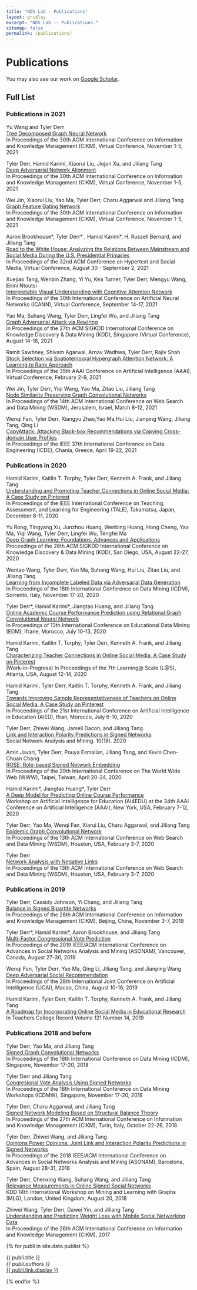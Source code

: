 ```yaml
---
title: "NDS Lab - Publications"
layout: gridlay
excerpt: "NDS Lab -- Publications."
sitemap: false
permalink: /publications/
---
```



# Publications

<!-- 
## Highlights
(For a full list see [below](#full-list) or go to [Google Scholar](https://scholar.google.com/citations?user=et6IhFcAAAAJ))
{% assign number_printed = 0 %}
{% for publi in site.data.publist %}
{% assign even_odd = number_printed | modulo: 2 %}
{% if publi.highlight == 1 %}
{% if even_odd == 0 %}
<div class="row">
{% endif %}
<div class="col-sm-6 clearfix">
 <div class="well">
  <pubtit>{{ publi.title }}</pubtit>
  <img src="{{ site.url }}{{ site.baseurl }}/images/pubpic/{{ publi.image }}" class="img-responsive" width="33%" style="float: left" />
  <p>{{ publi.description }}</p>
  <p><em>{{ publi.authors }}</em></p>
  <p><strong><a href="{{ publi.link.url }}">{{ publi.link.display }}</a></strong></p>
  <p class="text-danger"><strong> {{ publi.news1 }}</strong></p>
  <p> {{ publi.news2 }}</p>
 </div>
</div>
{% assign number_printed = number_printed | plus: 1 %}
{% if even_odd == 1 %}
</div>
{% endif %}
{% endif %}
{% endfor %}
{% assign even_odd = number_printed | modulo: 2 %}
{% if even_odd == 1 %}
</div>
{% endif %}
<p> &nbsp; </p>
-->

You may also see our work on [Google Scholar](https://scholar.google.com/citations?user=et6IhFcAAAAJ).

## Full List

### Publications in 2021

Yu Wang and Tyler Derr\
[Tree Decomposed Graph Neural Network](https://tylersnetwork.github.io/papers/cikm21-tree_decomposed_gnn.pdf)\
In Proceedings of the 30th ACM International Conference on Information and Knowledge Management (CIKM), Virtual Conference, November 1-5, 2021

Tyler Derr, Hamid Karimi, Xiaorui Liu, Jiejun Xu, and Jiliang Tang\
[Deep Adversarial Network Alignment](https://tylersnetwork.github.io/papers/deep_adversarial_network_alignment.pdf)\
In Proceedings of the 30th ACM International Conference on Information and Knowledge Management (CIKM), Virtual Conference, November 1-5, 2021

Wei Jin, Xiaorui Liu, Yao Ma, Tyler Derr, Charu Aggarwal and Jiliang Tang\
[Graph Feature Gating Network](https://nds-vu.github.io/publications/)\
In Proceedings of the 30th ACM International Conference on Information and Knowledge Management (CIKM), Virtual Conference, November 1-5, 2021

Aaron Brookhouse\*, Tyler Derr\* , Hamid Karimi\*, H. Russell Bernard, and Jiliang Tang\
[Road to the White House: Analyzing the Relations Between Mainstream and Social Media During the U.S. Presidential Primaries](https://arxiv.org/pdf/2009.09307.pdf)\
In Proceedings of the 32nd ACM Conference on Hypertext and Social Media, Virtual Conference, August 30 - September 2, 2021

Xuejiao Tang, Wenbin Zhang, Yi Yu, Kea Turner, Tyler Derr, Mengyu Wang, Eirini Ntoutsi\
[Interpretable Visual Understanding with Cognitive Attention Network](https://tylersnetwork.github.io/papers/icann21-visual_understanding_cognitive_attention_ntework.pdf)\
In Proceedings of the 30th International Conference on Artificial Neural Networks (ICANN), Virtual Conference, September 14-17, 2021
<!-- \[Code [https://github.com/tanjatang/CAN repo]\] -->

Yao Ma, Suhang Wang, Tyler Derr, Lingfei Wu, and Jiliang Tang\
[Graph Adversarial Attack via Rewiring](https://arxiv.org/pdf/1906.03750.pdf)\
In Proceedings of the 27th ACM SIGKDD International Conference on Knowledge Discovery & Data Mining (KDD), Singapore (Virtual Conference), August 14-18, 2021

Ramit Sawhney, Shivam Agarwal, Arnav Wadhwa, Tyler Derr, Rajiv Shah\
[Stock Selection via Spatiotemporal Hypergraph Attention Network: A Learning to Rank Approach](https://tylersnetwork.github.io/papers/aaai21-hypergraph_attention_stock_selection.pdf)\
In Proceedings of the 35th AAAI Conference on Artificial Intelligence (AAAI), Virtual Conference, February 2-9, 2021

Wei Jin, Tyler Derr, Yiqi Wang, Yao Ma, Zitao Liu, Jiliang Tang\
[Node Similarity Preserving Graph Convolutional Networks](https://tylersnetwork.github.io/papers/wsdm21-node_similarity_preserving_gcn.pdf)\
In Proceedings of the 14th ACM International Conference on Web Search and Data Mining (WSDM), Jerusalem, Israel, March 8-12, 2021
<!-- \[Code [https://github.com/ChandlerBang/SimP-GCN repo]\] -->

Wenqi Fan, Tyler Derr, Xiangyu Zhao,Yao Ma,Hui Liu, Jianping Wang, Jiliang Tang, Qing Li\
[CopyAttack: Attacking Black-box Recommendations via Copying Cross-domain User Profiles](https://tylersnetwork.github.io/papers/icde21-recsys_crossdomain_user_copy_attack.pdf)\
In Proceedings of the IEEE 37th International Conference on Data Engineering (ICDE), Chania, Greece, April 19-22, 2021


### Publications in 2020

Hamid Karimi, Kaitlin T. Torphy, Tyler Derr, Kenneth A. Frank, and Jiliang Tang\
[Understanding and Promoting Teacher Connections in Online Social Media: A Case Study on Pinterest](https://tylersnetwork.github.io/papers/tale20-promoting_teacher_connections_online.pdf)\
In Proceedings of the IEEE International Conference on Teaching, Assessment, and Learning for Engineering (TALE), Takamatsu, Japan, December 8-11, 2020

Yu Rong, Tingyang Xu, Junzhou Huang, Wenbing Huang, Hong Cheng, Yao Ma, Yiqi Wang, Tyler Derr, Lingfei Wu, Tengfei Ma\
[Deep Graph Learning: Foundations, Advances and Applications](https://ai.tencent.com/ailab/ml/KDD-Deep-Graph-Learning.html)\
Proceedings of the 26th ACM SIGKDD International Conference on Knowledge Discovery & Data Mining (KDD), San Diego, USA, August 22-27, 2020

Wentao Wang, Tyler Derr, Yao Ma, Suhang Wang, Hui Liu, Zitao Liu, and Jiliang Tang\
[Learning from Incomplete Labeled Data via Adversarial Data Generation](https://tylersnetwork.github.io/papers/icdm20-incomplete_labeled_data_learning.pdf)\
In Proceedings of the 18th International Conference on Data Mining (ICDM), Sorrento, Italy, November 17-20, 2020

Tyler Derr\*, Hamid Karimi\*, Jiangtao Huang, and Jiliang Tang\
[Online Academic Course Performance Prediction using Relational Graph Convolutional Neural Network](https://tylersnetwork.github.io/papers/edm20-online_course_prediction_gnn.pdf)\
In Proceedings of 13th International Conference on Educational Data Mining (EDM), Ifrane, Morocco, July 10-13, 2020

Hamid Karimi, Kaitlin T. Torphy, Tyler Derr, Kenneth A. Frank, and Jiliang Tang\
[Characterizing Teacher Connections in Online Social Media: A Case Study on Pinterest](https://tylersnetwork.github.io/papers/lats20-teacher_connections_on_pinterest.pdf)\
(Work-in-Progress) In Proceedings of the 7th Learning@ Scale (L@S), Atlanta, USA, August 12-14, 2020

Hamid Karimi, Tyler Derr, Kaitlin T. Torphy, Kenneth A. Frank, and Jiliang Tang\
[Towards Improving Sample Representativeness of Teachers on Online Social Media: A Case Study on Pinterest](https://tylersnetwork.github.io/papers/aied20-improving_teacher_representativeness_online.pdf)\
In Proceedings of the 21st International Conference on Artificial Intelligence in Education (AIED), Ifran, Morocco, July 6-10, 2020

Tyler Derr, Zhiwei Wang, Jamell Dacon, and Jiliang Tang\
[Link and Interaction Polarity Predictions in Signed Networks](https://tylersnetwork.github.io/papers/snam20-link_interaction_polarity_prediction.pdf)\
Social Network Analysis and Mining. 10(18). 2020

Amin Javari, Tyler Derr, Pouya Esmalian, Jiliang Tang, and Kevin Chen-Chuan Chang\
[ROSE: Role-based Signed Network Embedding](https://tylersnetwork.github.io/papers/www20-rolebased_signed_embedding.pdf)\
In Proceedings of the 29th International Conference on The World Wide Web (WWW), Taipei, Taiwan, April 20-24, 2020

Hamid Karimi\*, Jiangtao Huang\*, Tyler Derr\
[A Deep Model for Predicting Online Course Performance](https://tylersnetwork.github.io/papers/aaai-ai4edu2020-predicting_online_course_performance.pdf)\
Workshop on Artificial Intelligence for Education (AI4EDU) at the 34th AAAI Conference on Artificial Intelligence (AAAI), New York, USA, February 7-12, 2020

Tyler Derr, Yao Ma, Wenqi Fan, Xiarui Liu, Charu Aggarwal, and Jiliang Tang\
[Epidemic Graph Convolutional Network](https://tylersnetwork.github.io/papers/wsdm20-epidemic_gcn.pdf)\
In Proceedings of the 13th ACM International Conference on Web Search and Data Mining (WSDM), Houston, USA, February 3-7, 2020

Tyler Derr\
[Network Analysis with Negative Links](https://tylersnetwork.github.io/papers/wsdm20-network_analysis_with_negative_links.pdf)\
In Proceedings of the 13th ACM International Conference on Web Search and Data Mining (WSDM), Houston, USA, February 3-7, 2020

### Publications in 2019

Tyler Derr, Cassidy Johnson, Yi Chang, and Jiliang Tang\
[Balance in Signed Bipartite Networks](https://tylersnetwork.github.io/papers/cikm2019-signed_bipartite_networks.pdf)\
In Proceedings of the 28th ACM International Conference on Information and Knowledge Management (CIKM), Beijing, China, November 3-7, 2019
<!-- \[Code [https://github.com/tylersnetwork/signed_bipartite_networks repo]\] -->

Tyler Derr\*, Hamid Karimi\*, Aaron Brookhouse, and Jiliang Tang\
[Multi-Factor Congressional Vote Prediction](https://tylersnetwork.github.io/papers/asonam19-congressional_vote_prediction.pdf)\
In Proceedings of the 2019 IEEE/ACM International Conference on Advances in Social Networks Analysis and Mining (ASONAM), Vancouver, Canada, August 27-30, 2019

Wenqi Fan, Tyler Derr, Yao Ma, Qing Li, Jiliang Tang, and Jianping Wang\
[Deep Adversarial Social Recommendation](https://tylersnetwork.github.io/papers/ijcai19-adversarial_social_recommendation.pdf)\
In Proceedings of the 28th International Joint Conference on Artificial Intelligence (IJCAI), Macao, China, August 10-16, 2019

Hamid Karimi, Tyler Derr, Kaitlin T. Torphy, Kenneth A. Frank, and Jiliang Tang\
[A Roadmap for Incorporating Online Social Media in Educational Research](https://tylersnetwork.github.io/papers/tcr2019_social_media_in_education_research.pdf)\
In Teachers College Record Volume 121 Number 14, 2019

### Publications 2018 and before

Tyler Derr, Yao Ma, and Jiliang Tang\
[Signed Graph Convolutional Networks](https://tylersnetwork.github.io/papers/icdm18-signed_graph_convolutional.pdf)\
In Proceedings of the 18th International Conference on Data Mining (ICDM), Singapore, November 17-20, 2018
<!-- \[[https://github.com/tylersnetwork/SGCN]\] -->

Tyler Derr and Jiliang Tang\
[Congresional Vote Analysis Using Signed Networks](https://tylersnetwork.github.io/papers/icdmw218-congressional_analysis_signed_networks.pdf)\
In Proceedings of the 18th International Conference on Data Mining Workshops (ICDMW), Singapore, November 17-20, 2018

Tyler Derr, Charu Aggarwal, and Jiliang Tang\
[Signed Network Modeling Based on Structural Balance Theory](https://arxiv.org/pdf/1710.09485.pdf)\
In Proceedings of the 27th ACM International Conference on Information and Knowledge Management (CIKM), Turin, Italy, October 22-26, 2018

Tyler Derr, Zhiwei Wang, and Jiliang Tang\
[Opinions Power Opinions: Joint Link and Interaction Polarity Predictions in Signed Networks](https://ieeexplore.ieee.org/abstract/document/8508263)\
In Proceedings of the 2018 IEEE/ACM International Conference on Advances in Social Networks Analysis and Mining (ASONAM), Barcelona, Spain, August 28-31, 2018

Tyler Derr, Chenxing Wang, Suhang Wang, and Jiliang Tang\
[Relevance Measurements in Online Signed Social Networks](https://tylersnetwork.github.io/papers/mlg18-signed_relevance_measurements.pdf)\
KDD 14th International Workshop on Mining and Learning with Graphs (MLG), London, United Kingdom, August 20, 2018 

Zhiwei Wang, Tyler Derr, Dawei Yin, and Jiliang Tang\
[Understanding and Predicting Weight Loss with Mobile Social Networking Data](https://tylersnetwork.github.io/papers/cikm17-weightloss.pdf)\
In Proceedings of the 26th ACM International Conference on Information and Knowledge Management (CIKM), 2017


{% for publi in site.data.publist %}

  {{ publi.title }} <br />
  <em>{{ publi.authors }} </em><br /><a href="{{ publi.link.url }}">{{ publi.link.display }}</a>

{% endfor %}
